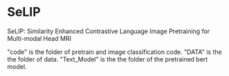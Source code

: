 # SeLIP
SeLIP: Similarity Enhanced Contrastive Language Image Pretraining for Multi-modal Head MRI

"code" is the folder of pretrain and image classification code. 
"DATA" is the the folder of data.
"Text_Model" is the the folder of the pretrained bert model. 
